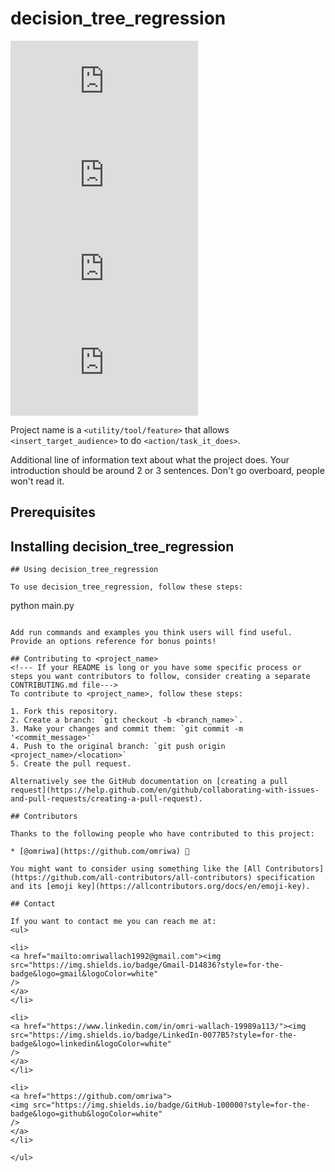 # decision_tree_regression

<!--- These are examples. See https://shields.io for others or to customize this set of shields. You might want to include dependencies, project status and licence info here --->
![GitHub repo size](https://img.shields.io/github/repo-size/scottydocs/README-template.md)
![GitHub contributors](https://img.shields.io/github/contributors/scottydocs/README-template.md)
![GitHub stars](https://img.shields.io/github/stars/omriwa/README-template.md?style=social)
![GitHub forks](https://img.shields.io/github/forks/omriwa/README-template.md?style=social)

Project name is a `<utility/tool/feature>` that allows `<insert_target_audience>` to do `<action/task_it_does>`.

Additional line of information text about what the project does. Your introduction should be around 2 or 3 sentences. Don't go overboard, people won't read it.

## Prerequisites

## Installing decision_tree_regression

```
## Using decision_tree_regression

To use decision_tree_regression, follow these steps:

```
python main.py
```

Add run commands and examples you think users will find useful. Provide an options reference for bonus points!

## Contributing to <project_name>
<!--- If your README is long or you have some specific process or steps you want contributors to follow, consider creating a separate CONTRIBUTING.md file--->
To contribute to <project_name>, follow these steps:

1. Fork this repository.
2. Create a branch: `git checkout -b <branch_name>`.
3. Make your changes and commit them: `git commit -m '<commit_message>'`
4. Push to the original branch: `git push origin <project_name>/<location>`
5. Create the pull request.

Alternatively see the GitHub documentation on [creating a pull request](https://help.github.com/en/github/collaborating-with-issues-and-pull-requests/creating-a-pull-request).

## Contributors

Thanks to the following people who have contributed to this project:

* [@omriwa](https://github.com/omriwa) 📖

You might want to consider using something like the [All Contributors](https://github.com/all-contributors/all-contributors) specification and its [emoji key](https://allcontributors.org/docs/en/emoji-key).

## Contact

If you want to contact me you can reach me at:
<ul>

<li>
<a href="mailto:omriwallach1992@gmail.com"><img src="https://img.shields.io/badge/Gmail-D14836?style=for-the-badge&logo=gmail&logoColor=white" 
/>
</a>
</li>

<li>
<a href="https://www.linkedin.com/in/omri-wallach-19989a113/"><img src="https://img.shields.io/badge/LinkedIn-0077B5?style=for-the-badge&logo=linkedin&logoColor=white" 
/>
</a>
</li>

<li>
<a href="https://github.com/omriwa">
<img src="https://img.shields.io/badge/GitHub-100000?style=for-the-badge&logo=github&logoColor=white" 
/>
</a>
</li>

</ul>

